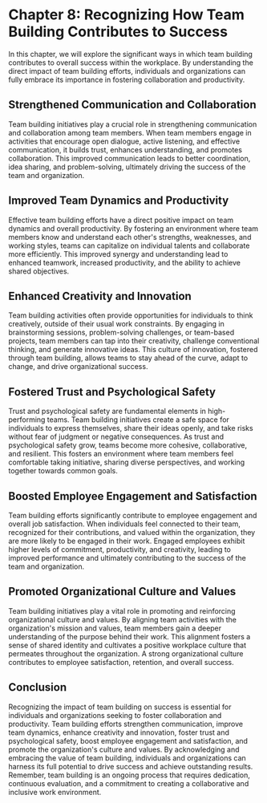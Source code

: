Chapter 8: Recognizing How Team Building Contributes to Success
===============================================================

In this chapter, we will explore the significant ways in which team building contributes to overall success within the workplace. By understanding the direct impact of team building efforts, individuals and organizations can fully embrace its importance in fostering collaboration and productivity.

**Strengthened Communication and Collaboration**
------------------------------------------------

Team building initiatives play a crucial role in strengthening communication and collaboration among team members. When team members engage in activities that encourage open dialogue, active listening, and effective communication, it builds trust, enhances understanding, and promotes collaboration. This improved communication leads to better coordination, idea sharing, and problem-solving, ultimately driving the success of the team and organization.

**Improved Team Dynamics and Productivity**
-------------------------------------------

Effective team building efforts have a direct positive impact on team dynamics and overall productivity. By fostering an environment where team members know and understand each other's strengths, weaknesses, and working styles, teams can capitalize on individual talents and collaborate more efficiently. This improved synergy and understanding lead to enhanced teamwork, increased productivity, and the ability to achieve shared objectives.

**Enhanced Creativity and Innovation**
--------------------------------------

Team building activities often provide opportunities for individuals to think creatively, outside of their usual work constraints. By engaging in brainstorming sessions, problem-solving challenges, or team-based projects, team members can tap into their creativity, challenge conventional thinking, and generate innovative ideas. This culture of innovation, fostered through team building, allows teams to stay ahead of the curve, adapt to change, and drive organizational success.

**Fostered Trust and Psychological Safety**
-------------------------------------------

Trust and psychological safety are fundamental elements in high-performing teams. Team building initiatives create a safe space for individuals to express themselves, share their ideas openly, and take risks without fear of judgment or negative consequences. As trust and psychological safety grow, teams become more cohesive, collaborative, and resilient. This fosters an environment where team members feel comfortable taking initiative, sharing diverse perspectives, and working together towards common goals.

**Boosted Employee Engagement and Satisfaction**
------------------------------------------------

Team building efforts significantly contribute to employee engagement and overall job satisfaction. When individuals feel connected to their team, recognized for their contributions, and valued within the organization, they are more likely to be engaged in their work. Engaged employees exhibit higher levels of commitment, productivity, and creativity, leading to improved performance and ultimately contributing to the success of the team and organization.

**Promoted Organizational Culture and Values**
----------------------------------------------

Team building initiatives play a vital role in promoting and reinforcing organizational culture and values. By aligning team activities with the organization's mission and values, team members gain a deeper understanding of the purpose behind their work. This alignment fosters a sense of shared identity and cultivates a positive workplace culture that permeates throughout the organization. A strong organizational culture contributes to employee satisfaction, retention, and overall success.

**Conclusion**
--------------

Recognizing the impact of team building on success is essential for individuals and organizations seeking to foster collaboration and productivity. Team building efforts strengthen communication, improve team dynamics, enhance creativity and innovation, foster trust and psychological safety, boost employee engagement and satisfaction, and promote the organization's culture and values. By acknowledging and embracing the value of team building, individuals and organizations can harness its full potential to drive success and achieve outstanding results. Remember, team building is an ongoing process that requires dedication, continuous evaluation, and a commitment to creating a collaborative and inclusive work environment.

